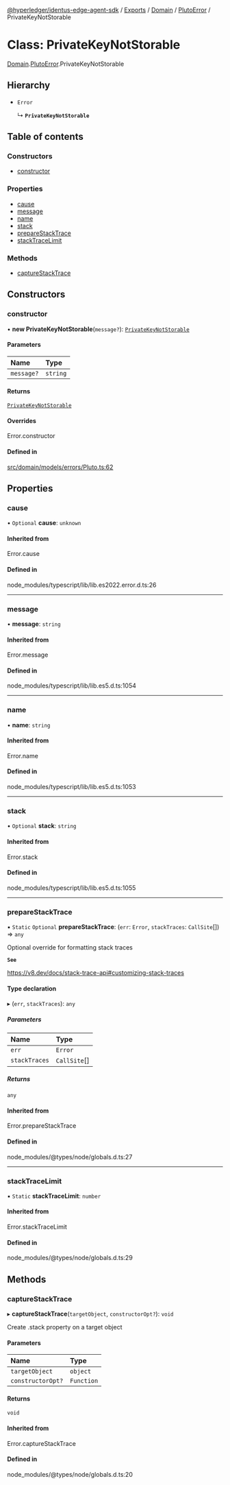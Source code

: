 [@hyperledger/identus-edge-agent-sdk](../README.md) / [Exports](../modules.md) / [Domain](../modules/Domain.md) / [PlutoError](../modules/Domain.PlutoError.md) / PrivateKeyNotStorable

# Class: PrivateKeyNotStorable

[Domain](../modules/Domain.md).[PlutoError](../modules/Domain.PlutoError.md).PrivateKeyNotStorable

## Hierarchy

- `Error`

  ↳ **`PrivateKeyNotStorable`**

## Table of contents

### Constructors

- [constructor](Domain.PlutoError.PrivateKeyNotStorable.md#constructor)

### Properties

- [cause](Domain.PlutoError.PrivateKeyNotStorable.md#cause)
- [message](Domain.PlutoError.PrivateKeyNotStorable.md#message)
- [name](Domain.PlutoError.PrivateKeyNotStorable.md#name)
- [stack](Domain.PlutoError.PrivateKeyNotStorable.md#stack)
- [prepareStackTrace](Domain.PlutoError.PrivateKeyNotStorable.md#preparestacktrace)
- [stackTraceLimit](Domain.PlutoError.PrivateKeyNotStorable.md#stacktracelimit)

### Methods

- [captureStackTrace](Domain.PlutoError.PrivateKeyNotStorable.md#capturestacktrace)

## Constructors

### constructor

• **new PrivateKeyNotStorable**(`message?`): [`PrivateKeyNotStorable`](Domain.PlutoError.PrivateKeyNotStorable.md)

#### Parameters

| Name | Type |
| :------ | :------ |
| `message?` | `string` |

#### Returns

[`PrivateKeyNotStorable`](Domain.PlutoError.PrivateKeyNotStorable.md)

#### Overrides

Error.constructor

#### Defined in

[src/domain/models/errors/Pluto.ts:62](https://github.com/hyperledger/identus-edge-agent-sdk-ts/blob/8455e548651bea11f474591a89d22007cfe2962c/src/domain/models/errors/Pluto.ts#L62)

## Properties

### cause

• `Optional` **cause**: `unknown`

#### Inherited from

Error.cause

#### Defined in

node_modules/typescript/lib/lib.es2022.error.d.ts:26

___

### message

• **message**: `string`

#### Inherited from

Error.message

#### Defined in

node_modules/typescript/lib/lib.es5.d.ts:1054

___

### name

• **name**: `string`

#### Inherited from

Error.name

#### Defined in

node_modules/typescript/lib/lib.es5.d.ts:1053

___

### stack

• `Optional` **stack**: `string`

#### Inherited from

Error.stack

#### Defined in

node_modules/typescript/lib/lib.es5.d.ts:1055

___

### prepareStackTrace

▪ `Static` `Optional` **prepareStackTrace**: (`err`: `Error`, `stackTraces`: `CallSite`[]) => `any`

Optional override for formatting stack traces

**`See`**

https://v8.dev/docs/stack-trace-api#customizing-stack-traces

#### Type declaration

▸ (`err`, `stackTraces`): `any`

##### Parameters

| Name | Type |
| :------ | :------ |
| `err` | `Error` |
| `stackTraces` | `CallSite`[] |

##### Returns

`any`

#### Inherited from

Error.prepareStackTrace

#### Defined in

node_modules/@types/node/globals.d.ts:27

___

### stackTraceLimit

▪ `Static` **stackTraceLimit**: `number`

#### Inherited from

Error.stackTraceLimit

#### Defined in

node_modules/@types/node/globals.d.ts:29

## Methods

### captureStackTrace

▸ **captureStackTrace**(`targetObject`, `constructorOpt?`): `void`

Create .stack property on a target object

#### Parameters

| Name | Type |
| :------ | :------ |
| `targetObject` | `object` |
| `constructorOpt?` | `Function` |

#### Returns

`void`

#### Inherited from

Error.captureStackTrace

#### Defined in

node_modules/@types/node/globals.d.ts:20
